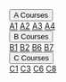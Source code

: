 <div class="navbar">
  <!--- <a href="Tom_Organic">Tom's Organic!</a>
  <a href="Tom_Organic">Tom's Organic!</a>
  --->
  <div class="dropdown">
    <button class="dropbtn">A Courses 
      <i class="fa fa-caret-down"></i>
    </button>
    <div class="dropdown-content">
      <a href="A_Courses/A1">A1</a>
      <a href="A_Courses/A2">A2</a>
      <a href="A_Courses/A3">A3</a>
      <a href="A_Courses/A4">A4</a>
    </div>
  </div> 
  
  <div class="dropdown">
    <button class="dropbtn">B Courses 
      <i class="fa fa-caret-down"></i>
    </button>
    <div class="dropdown-content">
      <a href="B_Courses/B1">B1</a>
      <a href="B_Courses/B2">B2</a>
      <a href="B_Courses/B6">B6</a>
      <a href="B_Courses/B7">B7</a>
    </div>
  </div> 

  <div class="dropdown">
    <button class="dropbtn">C Courses 
      <i class="fa fa-caret-down"></i>
    </button>
    <div class="dropdown-content">
      <a href="C_Courses/C1">C1</a>
      <a href="C_Courses/C3">C3</a>
      <a href="C_Courses/C6">C6</a>
      <a href="C_Courses/C8">C8</a>
    </div>
  </div> 
</div>
